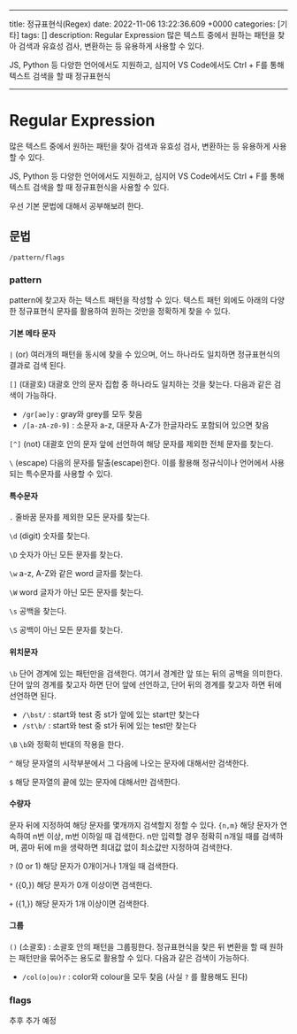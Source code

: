 

---
title: 정규표현식(Regex)
date: 2022-11-06 13:22:36.609 +0000
categories: [기타]
tags: []
description: Regular Expression
많은 텍스트 중에서 원하는 패턴을 찾아 검색과 유효성 검사, 변환하는 등 유용하게 사용할 수 있다.

JS, Python 등 다양한 언어에서도 지원하고, 심지어 VS Code에서도 Ctrl + F를 통해 텍스트 검색을 할 때 정규표현식


---

# Regular Expression
많은 텍스트 중에서 원하는 패턴을 찾아 검색과 유효성 검사, 변환하는 등 유용하게 사용할 수 있다.

JS, Python 등 다양한 언어에서도 지원하고, 심지어 VS Code에서도 Ctrl + F를 통해 텍스트 검색을 할 때 정규표현식을 사용할 수 있다.

우선 기본 문법에 대해서 공부해보려 한다.

## 문법
`/pattern/flags`
### pattern
pattern에 찾고자 하는 텍스트 패턴을 작성할 수 있다.
텍스트 패턴 외에도 아래의 다양한 정규표현식 문자를 활용하여 원하는 것만을 정확하게 찾을 수 있다.
#### 기본 메타 문자
`|` (or)
여러개의 패턴을 동시에 찾을 수 있으며, 어느 하나라도 일치하면 정규표현식의 결과로 검색 된다.

`[]` (대괄호)
대괄호 안의 문자 집합 중 하나라도 일치하는 것을 찾는다.
다음과 같은 검색이 가능하다.
- `/gr[ae]y` : gray와 grey를 모두 찾음
- `/[a-zA-z0-9]` : 소문자 a-z, 대문자 A-Z가 한글자라도 포함되어 있으면 찾음

`[^]` (not)
대괄호 안의 문자 앞에 선언하여 해당 문자를 제외한 전체 문자를 찾는다.

`\` (escape)
다음의 문자를 탈출(escape)한다. 
이를 활용해 정규식이나 언어에서 사용되는 특수문자를 사용할 수 있다.
#### 특수문자
`.`
줄바꿈 문자를 제외한 모든 문자를 찾는다.

`\d` (digit)
숫자를 찾는다.

`\D`
숫자가 아닌 모든 문자를 찾는다.

`\w`
a-z, A-Z와 같은 word 글자를 찾는다.

`\W`
word 글자가 아닌 모든 문자를 찾는다.

`\s`
공백을 찾는다.

`\S`
공백이 아닌 모든 문자를 찾는다.

#### 위치문자
`\b`
단어 경계에 있는 패턴만을 검색한다.
여기서 경계란 앞 또는 뒤의 공백을 의미한다.
단어 앞의 경계를 찾고자 하면 단어 앞에 선언하고, 단어 뒤의 경계를 찾고자 하면 뒤에 선언하면 된다.
- `/\bst/` : start와 test 중 st가 앞에 있는 start만 찾는다
- `/st\b/` : start와 test 중 st가 뒤에 있는 test만 찾는다

`\B`
`\b`와 정확히 반대의 작용을 한다.

`^`
해당 문자열의 시작부분에서 그 다음에 나오는 문자에 대해서만 검색한다.

`$`
해당 문자열의 끝에 있는 문자에 대해서만 검색한다.


#### 수량자
문자 뒤에 지정하여 해당 문자를 몇개까지 검색할지 정할 수 있다.
`{n,m}`
해당 문자가 연속하여 n번 이상, m번 이하일 때 검색한다. 
n만 입력할 경우 정확히 n개일 때를 검색하며, 콤마 뒤에 m을 생략하면 최대값 없이 최소값만 지정하여 검색한다.

`?` (0 or 1)
해당 문자가 0개이거나 1개일 때 검색한다.

`*` ({0,})
해당 문자가 0개 이상이면 검색한다.

`+` ({1,})
해당 문자가 1개 이상이면 검색한다.
#### 그룹
`()` (소괄호) : 소괄호 안의 패턴을 그룹핑한다. 
정규표현식을 찾은 뒤 변환을 할 때 원하는 패턴만을 묶어주는 용도로 활용할 수 있다.
다음과 같은 검색이 가능하다.
- `/col(o|ou)r` : color와 colour을 모두 찾음 (사실 `?` 를 활용해도 된다)

### flags
추후 추가 예정


        